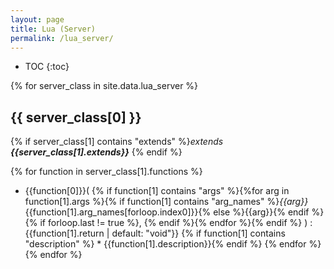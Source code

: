 ```yaml
---
layout: page
title: Lua (Server)
permalink: /lua_server/
---
```


* TOC
{:toc}

{% for server_class in site.data.lua_server %}
## {{ server_class[0] }}
{% if server_class[1] contains "extends" %}*extends **{{server_class[1].extends}}***  {% endif %}

{% for function in server_class[1].functions %}
* {{function[0]}}(
{% if function[1] contains "args" %}{%for arg in function[1].args %}{% if function[1] contains "arg_names" %}*{{arg}}* {{function[1].arg_names[forloop.index0]}}{% else %}{{arg}}{% endif %}{% if forloop.last != true %}, {% endif %}{% endfor %}{% endif %} ) : {{function[1].return | default: "void"}}
{% if function[1] contains "description" %}    * {{function[1].description}}{% endif %}
{% endfor %}
{% endfor %}